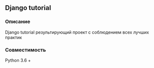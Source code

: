 ## Django tutorial
### Описание
Django tutorial результирующий проект с соблюдением всех лучших практик

### Совместимость
Python 3.6 +
